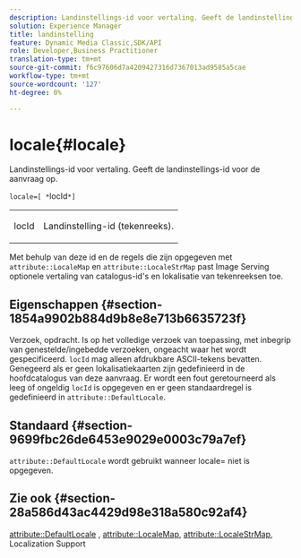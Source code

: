 ```yaml
---
description: Landinstellings-id voor vertaling. Geeft de landinstellings-id voor de aanvraag op.
solution: Experience Manager
title: landinstelling
feature: Dynamic Media Classic,SDK/API
role: Developer,Business Practitioner
translation-type: tm+mt
source-git-commit: f6c97606d7a4209427316d7367013ad9585a5cae
workflow-type: tm+mt
source-wordcount: '127'
ht-degree: 0%

---
```



# locale{#locale}

Landinstellings-id voor vertaling. Geeft de landinstellings-id voor de aanvraag op.

`locale=[ *`locId`*]`

<table id="simpletable_C1899AD02C984ED3896B7620916637E7"> 
 <tr class="strow"> 
  <td class="stentry"> <p><span class="codeph"> <span class="varname"> locId</span></span> </p> </td> 
  <td class="stentry"> <p>Landinstelling-id (tekenreeks). </p></td> 
 </tr> 
</table>

Met behulp van deze id en de regels die zijn opgegeven met `attribute::LocaleMap` en `attribute::LocaleStrMap` past Image Serving optionele vertaling van catalogus-id&#39;s en lokalisatie van tekenreeksen toe.

## Eigenschappen {#section-1854a9902b884d9b8e8e713b6635723f}

Verzoek, opdracht. Is op het volledige verzoek van toepassing, met inbegrip van genestelde/ingebedde verzoeken, ongeacht waar het wordt gespecificeerd. `locId` mag alleen afdrukbare ASCII-tekens bevatten. Genegeerd als er geen lokalisatiekaarten zijn gedefinieerd in de hoofdcatalogus van deze aanvraag. Er wordt een fout geretourneerd als leeg of ongeldig `locId` is opgegeven en er geen standaardregel is gedefinieerd in `attribute::DefaultLocale`.

## Standaard {#section-9699fbc26de6453e9029e0003c79a7ef}

`attribute::DefaultLocale` wordt gebruikt wanneer locale= niet is opgegeven.

## Zie ook {#section-28a586d43ac4429d98e318a580c92af4}

[attribute::DefaultLocale](../../../../../is-api/image-catalog/image-serving-api-ref/c-image-catalog-reference/c-attributes-reference/r-defaultlocale.md#reference-69462ad9923f464f80c2c012342a6b6b) ,  [attribute::LocaleMap](../../../../../is-api/image-catalog/image-serving-api-ref/c-image-catalog-reference/c-attributes-reference/r-localemap.md#reference-49bbf598f8ea47c3a563755cef306318),  [attribute::LocaleStrMap](../../../../../is-api/image-catalog/image-serving-api-ref/c-image-catalog-reference/c-attributes-reference/r-localestrmap.md#reference-98c42070a4bc4baf92537132be2b5b1e), Localization Support
